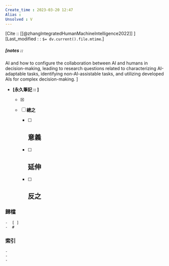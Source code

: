 ```yaml
---
Create_time : 2023-03-20 12:47
Alias : 
Unsolved : V
---
```

[Cite :: [[@zhangIntegratedHumanMachineIntelligence2022]] ]
[Last_modified : : `$= dv.current().file.mtime`.]
##### [notes :: 
AI and how to configure the collaboration between AI and humans in decision-making, leading to research questions related to characterizing AI-adaptable tasks, identifying non-AI-assistable tasks, and utilizing developed AIs for complex decision-making.   ]

- **[永久筆記 :: ]**
	
	- [x]
	
	- [ ] **總之**
		
		- [ ] **意義**
			-
		
		- [ ] **延伸**
			- 
		
		- [ ] **反之**
			-
		


### 歸檔 
	-  [ ]
	-  #

### 索引
	-
	-
	-
	

